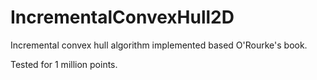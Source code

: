 # IncrementalConvexHull2D
 Incremental convex hull algorithm implemented based O'Rourke's book. 
 
 Tested for 1 million points. 
